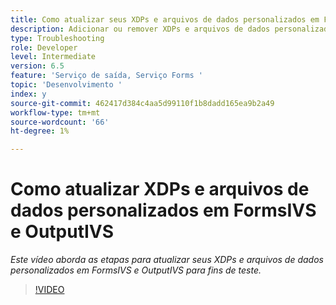 ```yaml
---
title: Como atualizar seus XDPs e arquivos de dados personalizados em FormsIVS e OutputIVS para fins de teste
description: Adicionar ou remover XDPs e arquivos de dados personalizados em FormsIVS e OutputIVS
type: Troubleshooting
role: Developer
level: Intermediate
version: 6.5
feature: 'Serviço de saída, Serviço Forms '
topic: 'Desenvolvimento '
index: y
source-git-commit: 462417d384c4aa5d99110f1b8dadd165ea9b2a49
workflow-type: tm+mt
source-wordcount: '66'
ht-degree: 1%

---
```



# Como atualizar XDPs e arquivos de dados personalizados em FormsIVS e OutputIVS

*Este vídeo aborda as etapas para atualizar seus XDPs e arquivos de dados personalizados em FormsIVS e OutputIVS para fins de teste.*

>[!VIDEO](https://video.tv.adobe.com/v/335513?quality=9&learn=on)
